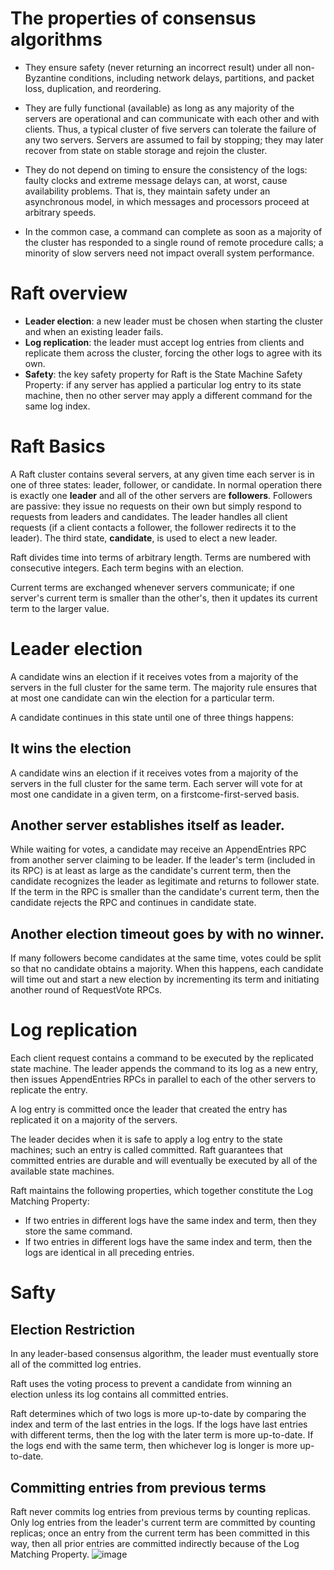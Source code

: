 # The properties of consensus algorithms
- They ensure safety (never returning an incorrect result) under all non-Byzantine conditions,
including network delays, partitions, and packet loss, duplication, and reordering.

- They are fully functional (available) as long as any majority of the servers are operational
and can communicate with each other and with clients. Thus, a typical cluster of five servers
can tolerate the failure of any two servers. Servers are assumed to fail by stopping; they may
later recover from state on stable storage and rejoin the cluster.

- They do not depend on timing to ensure the consistency of the logs: faulty clocks and extreme message delays can, at worst, cause availability problems. That is, they maintain safety under an asynchronous model, in which messages and processors proceed at arbitrary speeds.
- In the common case, a command can complete as soon as a majority of the cluster has responded to a single round of remote procedure calls; a minority of slow servers need not impact overall system performance.

# Raft overview
- **Leader election**: a new leader must be chosen when starting the cluster and when an existing leader fails.
- **Log replication**: the leader must accept log entries from clients and replicate them across the cluster, forcing the other logs to agree with its own.
- **Safety**: the key safety property for Raft is the State Machine Safety Property: if any server has applied a particular log entry to its state machine, then no other server may apply a different command for the same log index. 


# Raft Basics
A Raft cluster contains several servers, at any given time each server is in one of three states: leader, follower, or candidate. In normal operation there is exactly one **leader** and all of the other servers are **followers**. Followers are passive: they issue no requests on their own but simply respond to requests from leaders and candidates. The leader handles all client requests (if a client contacts a follower, the follower redirects it to the leader). The third state, **candidate**, is used to elect a new leader.

Raft divides time into terms of arbitrary length. Terms are numbered with consecutive integers. Each term begins with an election.

Current terms are exchanged whenever servers communicate; if one server's current term is smaller than the other's, then it updates
its current term to the larger value. 

# Leader election
A candidate wins an election if it receives votes from a majority of the servers in the full cluster for the same term. The majority rule ensures that at most one candidate can win the election for a particular term.

A candidate continues in this state until one of three things happens: 

## It wins the election
A candidate wins an election if it receives votes from a majority of the servers in the full cluster for the same term. Each server will vote for at most one candidate in a given term, on a firstcome-first-served basis.

## Another server establishes itself as leader.
While waiting for votes, a candidate may receive an AppendEntries RPC from another server claiming to be leader. If the leader's term (included in its RPC) is at least as large as the candidate's current term, then the candidate recognizes the leader as legitimate and returns to follower state. If
the term in the RPC is smaller than the candidate's current term, then the candidate rejects the RPC and continues in candidate state.

## Another election timeout goes by with no winner.
If many followers become candidates at the same time, votes could be split so that no candidate obtains a majority. When this happens, each candidate will time out and start a new election by incrementing
its term and initiating another round of RequestVote RPCs.


# Log replication
Each client request contains a
command to be executed by the replicated state machine. The leader appends the command to its log as a new entry, then issues AppendEntries RPCs in parallel to each of the other servers to replicate the entry. 

A log entry is committed once the leader that created the entry has replicated it on a majority of the servers.

The leader decides when it is safe to apply a log entry to the state machines; such an entry is called committed. Raft guarantees that committed entries are durable and will eventually be executed by all of the available state machines.

Raft maintains the following properties, which
together constitute the Log Matching Property:
- If two entries in different logs have the same index and term, then they store the same command.
- If two entries in different logs have the same index and term, then the logs are identical in all preceding entries.

# Safty
## Election Restriction
In any leader-based consensus algorithm, the leader must eventually store all of the committed log entries. 

Raft uses the voting process to prevent a candidate from winning an election unless its log contains all committed entries.

Raft determines which of two logs is more up-to-date by comparing the index and term of the last entries in the logs. If the logs have last entries with different terms, then the log with the later term is more up-to-date. If the logs end with the same term, then whichever log is longer is more up-to-date.

## Committing entries from previous terms
Raft never commits log entries from previous terms by counting replicas. Only log entries from the leader's current term are committed by counting replicas; once an entry from the current term has been committed in this way, then all prior entries are committed indirectly because of the Log Matching Property.
![image](https://i.stack.imgur.com/xHgAH.png)

